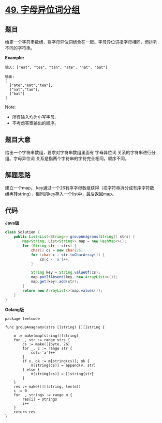 # [49. 字母异位词分组](https://leetcode-cn.com/problems/group-anagrams/)

## 题目

给定一个字符串数组，将字母异位词组合在一起。字母异位词指字母相同，但排列不同的字符串。


**Example:**

```
输入: ["eat", "tea", "tan", "ate", "nat", "bat"]

输出:
[
  ["ate","eat","tea"],
  ["nat","tan"],
  ["bat"]
]

```

Note:

- 所有输入均为小写字母。
- 不考虑答案输出的顺序。

## 题目大意

给出一个字符串数组，要求对字符串数组里面有 字母异位词 关系的字符串进行分组。字母异位词 关系是指两个字符串的字符完全相同，顺序不同。

## 解题思路

建立一个map， key通过一个26有序字母数组获得（把字符串拆分成有序字符数组再转string），相同的key存入一个list中，最后返回map。


## 代码

**Java版**

```java
class Solution {
    public List<List<String>> groupAnagrams(String[] strs) {
        Map<String, List<String>> map = new HashMap<>();
        for (String str : strs) {
            char[] cs = new char[26];
            for (char c : str.toCharArray()) {
                cs[c - 'a']++;
            }

            String key = String.valueOf(cs);
            map.putIfAbsent(key, new ArrayList<>());
            map.get(key).add(str);
        }
        return new ArrayList<>(map.values());
    }
}
```

**Golang版**

```
package leetcode

func groupAnagrams(strs []string) [][]string {

	m := make(map[string][]string)
	for _, str := range strs {
		cs := make([]byte, 26)
		for _, c := range str {
			cs[c-'a']++
		}
		if v, ok := m[string(cs)]; ok {
			m[string(cs)] = append(v, str)
		} else {
			m[string(cs)] = []string{str}
		}
	}
	res := make([][]string, len(m))
	i := 0
	for _, strings := range m {
		res[i] = strings
		i++
	}
	return res
}
```
